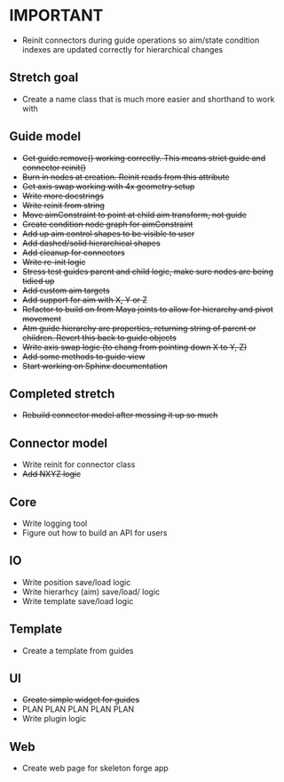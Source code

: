 # IMPORTANT
* Reinit connectors during guide operations so aim/state condition indexes are updated correctly for hierarchical changes

## Stretch goal
* Create a name class that is much more easier and shorthand to work with

## Guide model
* ~~Get guide.remove() working correctly. This means strict guide and connector reinit()~~
* ~~Burn in nodes at creation. Reinit reads from this attribute~~
* ~~Get axis swap working with 4x geometry setup~~
* ~~Write more docstrings~~
* ~~Write reinit from string~~
* ~~Move aimConstraint to point at child aim transform, not guide~~
* ~~Create condition node graph for aimConstraint~~
* ~~Add up aim control shapes to be visible to user~~
* ~~Add dashed/solid hierarchical shapes~~
* ~~Add cleanup for connectors~~
* ~~Write re-init logic~~
* ~~Stress test guides parent and child logic, make sure nodes are being tidied up~~
* ~~Add custom aim targets~~
* ~~Add support for aim with X, Y or Z~~
* ~~Refactor to build on from Maya joints to allow for hierarchy and pivot movement~~
* ~~Atm guide hierarchy are properties, returning string of parent or children. Revert this back to guide objects~~
* ~~Write axis swap logic (to chang from pointing down X to Y, Z)~~
* ~~Add some methods to guide view~~
* ~~Start working on Sphinx documentation~~

## Completed stretch
* ~~Rebuild connector model after messing it up so much~~

## Connector model
* Write reinit for connector class
* ~~Add NXYZ logic~~

## Core
* Write logging tool
* Figure out how to build an API for users

## IO
* Write position save/load logic
* Write hierarhcy (aim) save/load/ logic
* Write template save/load logic

## Template
* Create a template from guides

## UI
* ~~Create simple widget for guides~~
* PLAN PLAN PLAN PLAN PLAN 
* Write plugin logic

## Web
* Create web page for skeleton forge app
